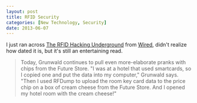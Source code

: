 ```yaml
---
layout: post
title: RFID Security
categories: [New Technology, Security]
date: 2013-06-07
---
```

I just ran across [The RFID Hacking Underground](http://www.wired.com/wired/archive/14.05/rfid.html) from
[Wired](http://www.wired.com/), didn't realize how dated it is, but it's still an entertaining read.

> Today, Grunwald continues to pull even more-elaborate pranks with chips from the Future Store. 
> "I was at a hotel that used smartcards, so I copied one and put the data into my computer," Grunwald says. 
> "Then I used RFDump to upload the room key card data to the price chip on a box of cream cheese from the Future Store.
> And I opened my hotel room with the cream cheese!"
